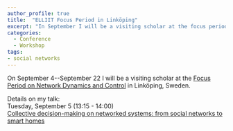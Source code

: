 ```yaml
---
author_profile: true
title:  "ELLIIT Focus Period in Linköping"
excerpt: "In September I will be a visiting scholar at the focus period on Networks Dynamics and Control in Linköping.."
categories:
  - Conference
  - Workshop
tags:
- social networks
---
```


On September 4--September 22 I will be a visiting scholar at the [Focus Period on Network Dynamics and Control](https://elliit.se/news-and-events/focus-period-linkoping-2023/) in Linköping, Sweden.

Details on my talk:\
Tuesday, September 5 (13:15 - 14:00)\
[Collective decision-making on networked systems: from social networks to smart homes](/presentations/230905-ELLIIT_slides.pdf)
